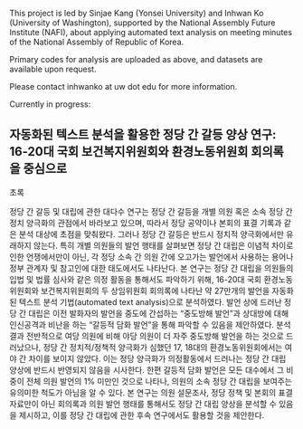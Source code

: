 This project is led by Sinjae Kang (Yonsei University) and Inhwan Ko (University of Washington), supported by the National Assembly Future Institute (NAFI), about applying automated text analysis on meeting minutes of the National Assembly of Republic of Korea.

Primary codes for analysis are uploaded as above, and datasets are available upon request.

Please contact inhwanko at uw dot edu for more information. 


Currently in progress:

## 자동화된 텍스트 분석을 활용한 정당 간 갈등 양상 연구: 16-20대 국회 보건복지위원회와 환경노동위원회 회의록을 중심으로


초록

정당 간 갈등 및 대립에 관한 대다수 연구는 정당 간 갈등을 개별 의원 혹은 소속 정당 간 정치 양극화의 관점에서 바라보고 있으며, 따라서 정당 공약이나 본회의 표결 기록과 같은 분석 대상에 초점을 맞춰왔다. 그러나 정당 간 갈등은 반드시 정치적 양극화에서만 유래하지 않는다. 특히 개별 의원들의 발언 행태를 살펴보면 정당 간 대립은 이념적 차이로 인한 언쟁에서만이 아닌, 각 정당 소속 간 의원 간에 오고가는 발언에서 사용하는 용어나 정부 관계자 및 참고인에 대한 태도에서도 나타난다. 본 연구는 정당 간 대립을 의원들의 입법 및 법률 심사와 같은 의정 활동을 통해서도 파악하기 위해, 16-20대 국회 환경노동위원회와 보건복지위원회의 두 상임위원회 회의록에 나타난 약 27만개의 발언을 자동화된 텍스트 분석 기법(automated text analysis)으로 분석하였다. 발언 상에 드러난 정당 간 대립은 이전 발화자의 발언을 중도에 간섭하는 “중도방해 발언”과 상대방에 대해 인신공격과 비난을 하는 “갈등적 담화 발언”을 통해 파악할 수 있음을 제안하였다. 분석 결과 전반적으로 여당 의원에 비해 야당 의원이 더 자주 중도방해 발언을 하는 것으로 드러났으나, 정당 간 정치적/정책적 양극화가 심했던 17, 18대의 환경노동위원회에서는 여야 간 차이를 보이지 않았다. 이는 정당 양극화가 의정활동에서 드러나는 정당 간 대립 양상에 반드시 반영되지 않음을 시사한다. 한편 갈등적 담화 발언은 모든 대수에서 그 비중이 전체 의원 발언의 1% 미만인 것으로 나타나, 의원의 소속 정당 간 대립을 보여주는 유의미한 척도가 아님을 알 수 있다. 본 연구는 의원 설문조사, 정당 정책 및 본회의 표결 자료만이 아닌 회의록과 의원 발언 행태를 통해서도 정당 간 대립 양상을 분석할 수 있음을 제시하고, 이를 정당 간 대립에 관한 후속 연구에서도 활용할 것을 제안한다. 
